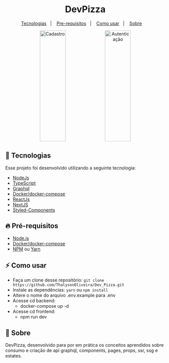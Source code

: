<h1 align="center">DevPizza</h1>

<p align="center">
  <a href="#tecnologia">Tecnologias</a>&nbsp;&nbsp;&nbsp;|&nbsp;&nbsp;&nbsp;
  <a href="#pre-requisitos">Pre-requisitos</a>&nbsp;&nbsp;&nbsp;|&nbsp;&nbsp;&nbsp;
  <a href="#como-usar">Como usar</a>&nbsp;&nbsp;&nbsp;|&nbsp;&nbsp;&nbsp;
  <a href="#sobre">Sobre</a>&nbsp;&nbsp;&nbsp;&nbsp;&nbsp;&nbsp;
</p>

<p align="center">
  <img alt="Cadastro" src="https://i.imgur.com/VzkflnR.png" width="40%" height=350px>
  <img alt="Autenticação" src="https://i.imgur.com/2ixadT3.png" width="40%" height=350px>
  
</p>

<a id="tecnologia"></a>

## 🚀 Tecnologias

Esse projeto foi desenvolvido utilizando a seguinte tecnologia:

- [NodeJs](https://nodejs.org/pt-br)
- [TypeScript](https://www.typescriptlang.org/)
- [Graphql](https://pt-br.reactjs.org/)
- [Docker/docker-compose](https://www.docker.com/)
- [ReactJs](https://pt-br.reactjs.org/)
- [NextJS](https://nextjs.org/)
- [Styled-Components](https://styled-components.com/)

<a id="pre-requisitos"></a>

## :fire: **Pré-requisitos**

- [Node.js](https://nodejs.org/en/)
- [Docker/docker-compose](https://www.docker.com/)
- [NPM](https://www.npmjs.com/) ou [Yarn](https://yarnpkg.com/)

<a id="como-usar"></a>

## :zap: Como usar

- Faça um clone desse repositório: `git clone https://github.com/ThalysonOliveira/Dev_Pizza.git`
- Instale as dependências: `yarn` ou `npm install`
- Altere o nome do arquivo .env.example para .env
- Acesse cd backend:
  - docker-compose up -d
- Acesse cd frontend:
  - npm run dev

<a id="sobre"></a>

## :bookmark: Sobre

DevPizza, desenvolvido para por em prática os conceitos aprendidos sobre consumo e criação de api graphql, components, pages, props, ssr, ssg e estates.

